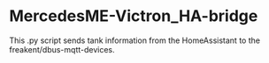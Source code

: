 # MercedesME-Victron_HA-bridge
This .py script sends tank information from the HomeAssistant to the freakent/dbus-mqtt-devices.
